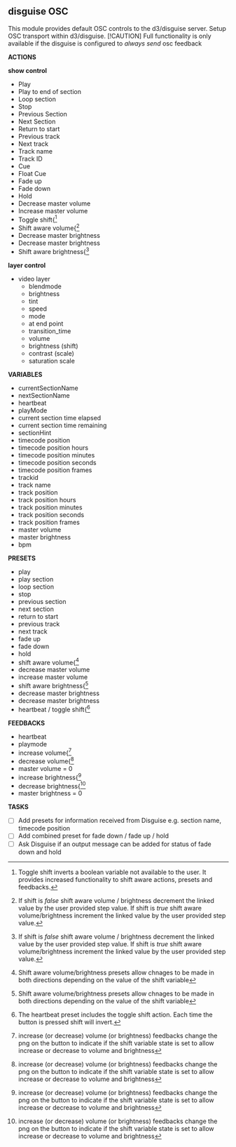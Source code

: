 ## disguise OSC

This module provides default OSC controls to the d3/disguise server. Setup OSC transport within d3/disguise.
[!CAUTION] 
Full functionality is only available if the disguise is configured to _always send_ osc feedback

**ACTIONS**

**show control**

- Play
- Play to end of section
- Loop section
- Stop
- Previous Section
- Next Section
- Return to start
- Previous track
- Next track
- Track name
- Track ID
- Cue
- Float Cue
- Fade up
- Fade down
- Hold
- Decrease master volume
- Increase master volume
- Toggle shift{[^1]
- Shift aware volume{[^2]
- Decrease master brightness
- Decrease master brightness
- Shift aware brightness{[^2]

[^1]: Toggle shift inverts a boolean variable not available to the user. It provides increased functionality to shift aware actions, presets and feedbacks.
[^2]: If shift is _false_ shift aware volume / brightness decrement the linked value by the user provided step value. If shift is _true_ shift aware volume/brightness increment the linked value by the user provided step value.

**layer control**

- video layer
  - blendmode
  - brightness
  - tint
  - speed
  - mode
  - at end point
  - transition_time
  - volume
  - brightness (shift)
  - contrast (scale)
  - saturation scale

**VARIABLES**

- currentSectionName
- nextSectionName
- heartbeat
- playMode
- current section time elapsed
- current section time remaining
- sectionHint
- timecode position
- timecode position hours
- timecode position minutes
- timecode position seconds
- timecode position frames
- trackid
- track name
- track position
- track position hours
- track position minutes
- track position seconds
- track position frames
- master volume
- master brightness
- bpm

**PRESETS**

- play
- play section
- loop section
- stop
- previous section
- next section
- return to start
- previous track
- next track
- fade up
- fade down
- hold
- shift aware volume{[^3]
- decrease master volume
- increase master volume
- shift aware brightness{[^3]
- decrease master brightness
- decrease master brightness
- heartbeat / toggle shift{[^4]

[^3]: Shift aware volume/brightness presets allow chnages to be made in both directions depending on the value of the shift variable
[^4]: The heartbeat preset includes the toggle shift action. Each time the button is pressed shift will invert.

**FEEDBACKS**

- heartbeat
- playmode
- increase volume{[^5]
- decrease volume{[^5]
- master volume = 0
- increase brightness{[^5]
- decrease brightness{[^5]
- master brightness = 0

[^5]: increase (or decrease) volume (or brightness) feedbacks change the png on the button to indicate if the shift variable state is set to allow increase or decrease to volume and brightness

**TASKS**

-[ ] Add presets for information received from Disguise e.g. section name, timecode position
-[ ] Add combined preset for fade down / fade up / hold 
-[ ] Ask Disguise if an output message can be added for status of fade down and hold
